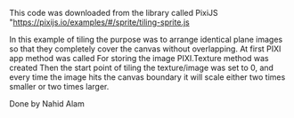 This code was downloaded from the library called PixiJS "https://pixijs.io/examples/#/sprite/tiling-sprite.js

In this example of tiling the purpose was to arrange identical plane images so that they completely cover the canvas without overlapping.
At first PIXI app method was called
For storing the image PIXI.Texture method was created
Then the start point of tiling the texture/image was set to 0,
and every time the image hits the canvas boundary it will scale either two times smaller or two times larger.

Done by Nahid Alam


